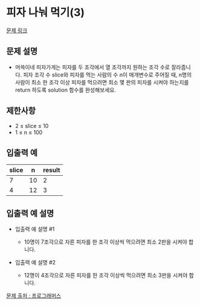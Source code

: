# 피자 나눠 먹기(3)

[문제 링크](https://school.programmers.co.kr/learn/courses/30/lessons/120816)

## 문제 설명

- 머쓱이네 피자가게는 피자를 두 조각에서 열 조각까지 원하는 조각 수로 잘라줍니다. 피자 조각 수 slice와 피자를 먹는 사람의 수 n이 매개변수로 주어질 때, n명의 사람이 최소 한 조각 이상 피자를 먹으려면 최소 몇 판의 피자를 시켜야 하는지를 return 하도록 solution 함수를 완성해보세요.

## 제한사항

- 2 ≤ slice ≤ 10
- 1 ≤ n ≤ 100

## 입출력 예

| slice | n   | result |
| ----- | --- | ------ |
| 7     | 10  | 2      |
| 4     | 12  | 3      |

## 입출력 예 설명

- 입출력 예 설명 #1

  - 10명이 7조각으로 자른 피자를 한 조각 이상씩 먹으려면 최소 2판을 시켜야 합니다.

- 입출력 예 설명 #2
  - 12명이 4조각으로 자른 피자를 한 조각 이상씩 먹으려면 최소 3판을 시켜야 합니다.

[문제 출처 : 프로그래머스](https://school.programmers.co.kr/learn/challenges?order=acceptance_desc&levels=0)
